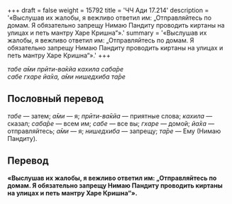 +++
draft = false
weight = 15792
title = 'ЧЧ Ади 17.214'
description = '«Выслушав их жалобы, я вежливо ответил им: „Отправляйтесь по домам. Я обязательно запрещу Нимаю Пандиту проводить киртаны на улицах и петь мантру Харе Кришна“».'
summary = '«Выслушав их жалобы, я вежливо ответил им: „Отправляйтесь по домам. Я обязательно запрещу Нимаю Пандиту проводить киртаны на улицах и петь мантру Харе Кришна“».'
+++

_табе а̄ми прӣти-ва̄кйа кахила саба̄ре  
сабе гхаре йа̄ха, а̄ми нишедхиба та̄ре_

## Пословный перевод

_табе_ — затем; _а̄ми_ — я; _прӣти_\-_ва̄кйа_ — приятные слова; _кахила_ — сказал; _саба̄ре_ — всем им; _сабе_ — все вы; _гхаре_ — домой; _йа̄ха_ — отправляйтесь; _а̄ми_ — я; _нишедхиба_ — запрещу; _та̄ре_ — Ему (Нимаю Пандиту).

## Перевод

**«Выслушав их жалобы, я вежливо ответил им: „Отправляйтесь по домам. Я обязательно запрещу Нимаю Пандиту проводить киртаны на улицах и петь мантру Харе Кришна“».**
